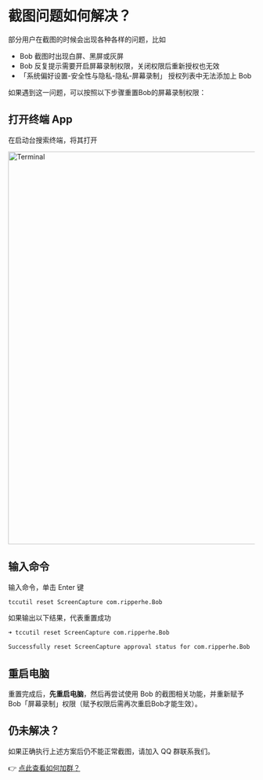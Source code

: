 # 截图问题如何解决？

部分用户在截图的时候会出现各种各样的问题，比如

* Bob 截图时出现白屏、黑屏或灰屏
* Bob 反复提示需要开启屏幕录制权限，关闭权限后重新授权也无效
* 「系统偏好设置-安全性与隐私-隐私-屏幕录制」 授权列表中无法添加上 Bob

如果遇到这一问题，可以按照以下步骤重置Bob的屏幕录制权限：

## 打开终端 App

在启动台搜索终端，将其打开

<img src="https://cdn.jsdelivr.net/gh/ripperhe/oss@master/2021/0825/Xnip2021-08-25_16-39-22.png" alt="Terminal" width=800 />

## 输入命令

输入命令，单击 Enter 键

```bash
tccutil reset ScreenCapture com.ripperhe.Bob
```

如果输出以下结果，代表重置成功

``` bash
➜ tccutil reset ScreenCapture com.ripperhe.Bob

Successfully reset ScreenCapture approval status for com.ripperhe.Bob
```

## 重启电脑

重置完成后，**先重启电脑**，然后再尝试使用 Bob 的截图相关功能，并重新赋予Bob「屏幕录制」权限（赋予权限后需再次重启Bob才能生效）。

## 仍未解决？

如果正确执行上述方案后仍不能正常截图，请加入 QQ 群联系我们。

👉 [点此查看如何加群？](general/contact.md)





